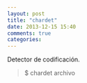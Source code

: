 ```yaml
---
layout: post
title: "chardet"
date: 2013-12-15 15:40
comments: true
categories: 
---
```

Detector de codificación.

>$ chardet archivo

